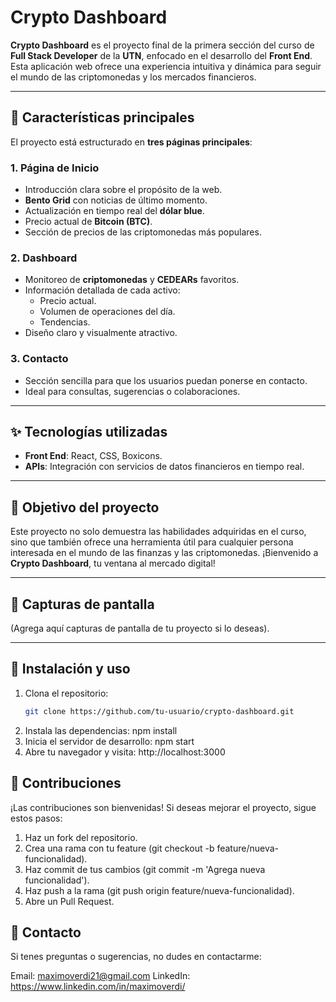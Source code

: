 # Crypto Dashboard

**Crypto Dashboard** es el proyecto final de la primera sección del curso de **Full Stack Developer** de la **UTN**, enfocado en el desarrollo del **Front End**. Esta aplicación web ofrece una experiencia intuitiva y dinámica para seguir el mundo de las criptomonedas y los mercados financieros.

---

## 🚀 Características principales

El proyecto está estructurado en **tres páginas principales**:

### 1. **Página de Inicio**
   - Introducción clara sobre el propósito de la web.
   - **Bento Grid** con noticias de último momento.
   - Actualización en tiempo real del **dólar blue**.
   - Precio actual de **Bitcoin (BTC)**.
   - Sección de precios de las criptomonedas más populares.

### 2. **Dashboard**
   - Monitoreo de **criptomonedas** y **CEDEARs** favoritos.
   - Información detallada de cada activo:
     - Precio actual.
     - Volumen de operaciones del día.
     - Tendencias.
   - Diseño claro y visualmente atractivo.

### 3. **Contacto**
   - Sección sencilla para que los usuarios puedan ponerse en contacto.
   - Ideal para consultas, sugerencias o colaboraciones.

---

## ✨ Tecnologías utilizadas

- **Front End**: React, CSS, Boxicons.
- **APIs**: Integración con servicios de datos financieros en tiempo real.

---

## 🎯 Objetivo del proyecto

Este proyecto no solo demuestra las habilidades adquiridas en el curso, sino que también ofrece una herramienta útil para cualquier persona interesada en el mundo de las finanzas y las criptomonedas. ¡Bienvenido a **Crypto Dashboard**, tu ventana al mercado digital!

---

## 📸 Capturas de pantalla

(Agrega aquí capturas de pantalla de tu proyecto si lo deseas).

---

## 🔧 Instalación y uso

1. Clona el repositorio:
   ```bash
   git clone https://github.com/tu-usuario/crypto-dashboard.git
2. Instala las dependencias:
    npm install
3. Inicia el servidor de desarrollo:
     npm start
4. Abre tu navegador y visita:
     http://localhost:3000

## 🙌 Contribuciones
¡Las contribuciones son bienvenidas! Si deseas mejorar el proyecto, sigue estos pasos:

1. Haz un fork del repositorio.
2. Crea una rama con tu feature (git checkout -b feature/nueva-funcionalidad).
3. Haz commit de tus cambios (git commit -m 'Agrega nueva funcionalidad').
4. Haz push a la rama (git push origin feature/nueva-funcionalidad).
5. Abre un Pull Request.

## 📧 Contacto
Si tenes preguntas o sugerencias, no dudes en contactarme:

Email: maximoverdi21@gmail.com
LinkedIn: https://www.linkedin.com/in/maximoverdi/
